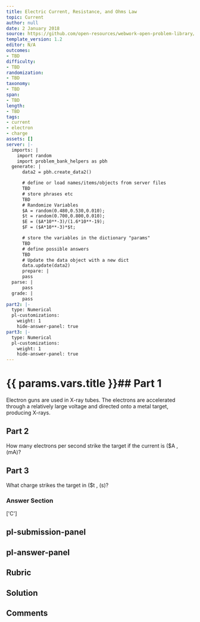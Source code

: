 ```yaml
---
title: Electric Current, Resistance, and Ohms Law
topic: Current
author: null
date: 2 January 2018
source: https://github.com/open-resources/webwork-open-problem-library/tree/master/Contrib/BrockPhysics/College_Physics_Urone/20.Electric_Current/20-01.Current/NU_U17_20_01_012.pg
template_version: 1.2
editor: N/A
outcomes:
- TBD
difficulty:
- TBD
randomization:
- TBD
taxonomy:
- TBD
span:
- TBD
length:
- TBD
tags:
- current
- electron
- charge
assets: []
server: |-
  imports: |
    import random
    import problem_bank_helpers as pbh
  generate: |
      data2 = pbh.create_data2()

      # define or load names/items/objects from server files
      TBD
      # store phrases etc
      TBD
      # Randomize Variables
      $A = random(0.480,0.530,0.010);
      $t = random(0.700,0.800,0.010);
      $E = ($A*10**-3)/(1.6*10**-19);
      $F = ($A*10**-3)*$t;

      # store the variables in the dictionary "params"
      TBD
      # define possible answers
      TBD
      # Update the data object with a new dict
      data.update(data2)
      prepare: |
      pass
  parse: |
      pass
  grade: |
      pass
part2: |-
  type: Numerical
  pl-customizations:
    weight: 1
    hide-answer-panel: true
part3: |-
  type: Numerical
  pl-customizations:
    weight: 1
    hide-answer-panel: true
---
```


# {{ params.vars.title }}## Part 1 
Electron guns are used in X-ray tubes. The electrons are accelerated through a relatively large voltage and directed onto a metal target, producing X-rays. 
## Part 2 
How many electrons per second strike the target if the current is ($A , (mA)? 
## Part 3 
What charge strikes the target in ($t , (s)? 


### Answer Section 
['C']

## pl-submission-panel 


## pl-answer-panel 


## Rubric 


## Solution 


## Comments 



